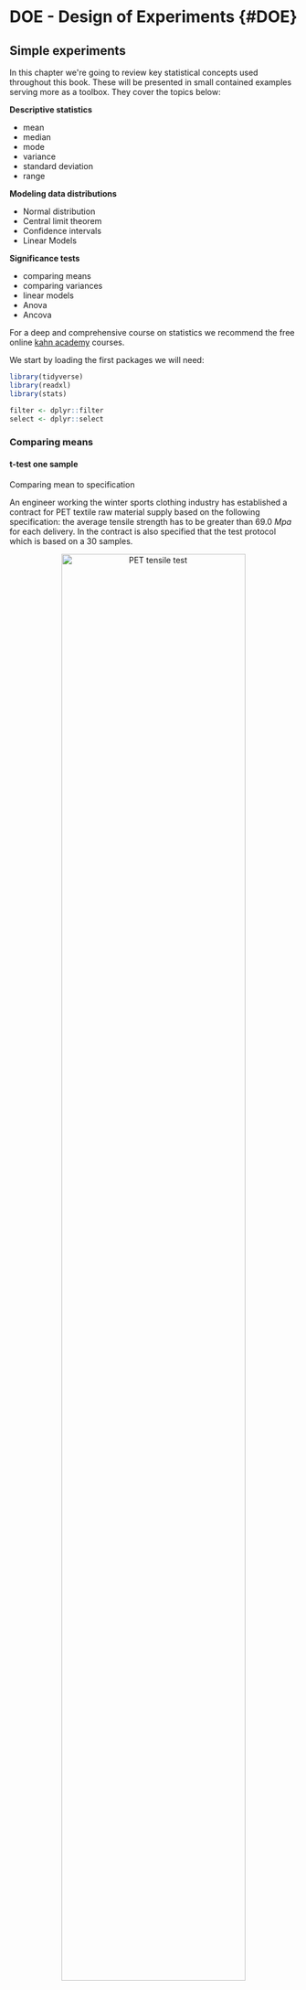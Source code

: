 # DOE - Design of Experiments {#DOE}

## Simple experiments

In this chapter we're going to review key statistical concepts used throughout this book. These will be presented in small contained examples serving more as a toolbox. They cover the topics below:

**Descriptive statistics**

-   mean
-   median
-   mode
-   variance
-   standard deviation
-   range

**Modeling data distributions**

-   Normal distribution
-   Central limit theorem
-   Confidence intervals
-   Linear Models

**Significance tests**

-   comparing means
-   comparing variances
-   linear models
-   Anova
-   Ancova

For a deep and comprehensive course on statistics we recommend the free online [kahn academy](https://www.khanacademy.org/math/statistics-probability) courses.

We start by loading the first packages we will need:


```r
library(tidyverse)
library(readxl)
library(stats)

filter <- dplyr::filter
select <- dplyr::select
```

### Comparing means

#### t-test one sample

Comparing mean to specification

An engineer working the winter sports clothing industry has established a contract for PET textile raw material supply based on the following specification: the average tensile strength has to be greater than 69.0 $Mpa$ for each delivery. In the contract is also specified that the test protocol which is based on a 30 samples.

<div class="figure" style="text-align: center">
<img src="img/tensile_test_bw.jpg" alt="PET tensile test" width="80%" />
<p class="caption">(\#fig:unnamed-chunk-2)PET tensile test</p>
</div>

A first delivery is submited and the customer wants to know if the lot average tensile strength exceeds the agreed level and if so, she wants to accept the lot.


```r
pet_delivery <- read_csv("data/2_pet_delivery.csv")
```

```
## Parsed with column specification:
## cols(
##   strength = col_double()
## )
```

The Quality Control department specialist at the reception starts by calcultating the average, a first criteria to reject the batch:


```r
mean(pet_delivery$strength)
```

```
## [1] 68.46429
```

The average is itself below the spec and the engineer could reject the batch right away. She decides nevertheless to observe the variability and for this she decides to plot the raw data on an histogram. An histogram is a very common plot showing counts for selected intervals.


```r
pet_delivery %>% 
  ggplot(aes(x = strength)) +
  geom_histogram(fill = "cadetblue", 
                 color = "grey20") +
  theme_light() +
  # scale_x_continuous(breaks = seq(62, 74, 0.5)) +
  theme(legend.position = "none") +
  labs(title = "PET clothing case study",
       subtitle = "Raw data plot",
       x = "Treatment",
       y = "Tensile strength [MPa]")
```

```
## `stat_bin()` using `bins = 30`. Pick better value with `binwidth`.
```

<img src="stats_files/figure-html/unnamed-chunk-5-1.png" width="672" />


The mean is just slightly below the specification for acceptance and she also observes a certain variability in the batch. She decides then to perform a t-test to assess if the average calculated can be really be considered statistically smaller than the target value:


```r
t.test(x = pet_delivery$strength, mu = 69, alternative = "less")
```

```
## 
## 	One Sample t-test
## 
## data:  pet_delivery$strength
## t = -1.5906, df = 27, p-value = 0.06167
## alternative hypothesis: true mean is less than 69
## 95 percent confidence interval:
##      -Inf 69.03795
## sample estimates:
## mean of x 
##  68.46429
```

The basic assumption of the test is that the means are equal and the alternative hypothesis is that the sample mean is smaller than the spec. The confidence interval selected is 95%. The test gives her a p value of 6.2 % above the 5% threshold she had defined. The test confirms thus that she cannot exclude the basic assumption (the null hypotheses) and thus she cannot conclude that the sample mean is smaller.

#### t-test two samples

Comparing means

In order to avoid similar situations in the future the development engineer considers a new chemical compositions of cement that potentially increases the levels of strenght.

**Data loading**


```r
cement <- read_csv("data/2_cement.csv")
```

```
## Parsed with column specification:
## cols(
##   Modified = col_double(),
##   Unmodified = col_double()
## )
```

```r
cement_long <- cement %>%
  pivot_longer(
    cols = everything(), names_to = "treatment", values_to = "y"
  )
```

**Raw data plot**

In data analysis it is good practice to start by plotting the raw data and have a first open look at what the first plots tell us.


```r
cement_long %>% 
  ggplot(aes(x = treatment, y = y, fill = treatment)) +
  geom_point() +
  theme_light() +
  theme(legend.position = "none") +
  labs(title = "Cement mortar case study",
       subtitle = "Raw data plot",
       x = "Treatment",
       y = "Bond strength")
```

<img src="stats_files/figure-html/unnamed-chunk-8-1.png" width="672" />

Another way to better understanding the bond distributions is to plot a box plot. This type of plot is somehow like the histogram seen before but more compact when several groups are required to be plotted.


```r
cement_long %>% 
  ggplot(aes(x = treatment, y = y, fill = treatment)) +
  geom_boxplot(width = 0.3) +
  theme_light() +
  theme(legend.position = "none") +
  labs(title = "Cement mortar case study",
       subtitle = "Raw data plot",
       x = "Treatment",
       y = "Bond strength")
```

<img src="stats_files/figure-html/unnamed-chunk-9-1.png" width="672" />

We would like to understand if the treatment has an effect. Thus we want to compare the two population means. For that we use a t test using samples obtained independently and randomly. Before running the test we also have to check the normality of the samples distributions and equality of their variances.

To do these checks we're using the stat_qq functions from the ggplot package and plotting the qq plots for both levels in the same plot:


```r
cement_long %>%
  ggplot(aes(sample = y, color = treatment)) +
  stat_qq() +
  stat_qq_line() +
  coord_flip() +
  theme_light() +
  labs(title = "Cement mortar case study",
       subtitle = "Raw data plot",
       x = "Treatment",
       y = "Bond strength")
```

<img src="stats_files/figure-html/unnamed-chunk-10-1.png" width="672" />

We observe that for both levels of treatment the data is adhering to the straight line thus we can assume they follow a normal distribution. Also both lines in the qq plot before have equivalent slopes indicating that the assumption of variances is a reasonable one. These verifications are summary ones. We review in subsequent sessions other deeper verifications of such as the shapiro-wilk normality test.

We're now going to apply the t-test:


```r
library(stats)
```


```r
t.test(y ~ treatment, data = cement_long, var.equal = TRUE)
```

```
## 
## 	Two Sample t-test
## 
## data:  y by treatment
## t = -2.1869, df = 18, p-value = 0.0422
## alternative hypothesis: true difference in means is not equal to 0
## 95 percent confidence interval:
##  -0.54507339 -0.01092661
## sample estimates:
##   mean in group Modified mean in group Unmodified 
##                   16.764                   17.042
```

We see that p \< 0.05 thus the means differ significantly. Furthemore the mean difference is estimated with 95% confidence, to be between -0.55 and -0.01 (to be noted that zero is obviously not included in this interval). There is an effect in our treatment that explains the difference in means between the two samples.

#### t-test two samples paired


```r
hardness <- read_csv("data/2_hardness.csv")
```

```
## Parsed with column specification:
## cols(
##   Tip1 = col_double(),
##   Tip2 = col_double()
## )
```

```r
t.test(x = hardness$Tip1, y = hardness$Tip2, paired = TRUE)
```

```
## 
## 	Paired t-test
## 
## data:  hardness$Tip1 and hardness$Tip2
## t = -0.26414, df = 9, p-value = 0.7976
## alternative hypothesis: true difference in means is not equal to 0
## 95 percent confidence interval:
##  -0.9564389  0.7564389
## sample estimates:
## mean of the differences 
##                    -0.1
```

p \> 0.05 thus the means cannot be considered different (we cannot reject the null hypothesis) The mean difference is with 95% confidence between -0.96 and 0.76.

Note that because it is paired although there are 20 measurements there are only 9 degrees of freedom (10 times the differences between the measurements, minus 1).

Randomization of the test sequence is a required practice, not only because of operator effects but also due to other potentially unknown effects like machine warm up.

### Comparing variances

Bonett's test is accurate for any continuous distribution and does not require that the data are normal. Bonett's test is usually more reliable than Levene's test.

Levene's test is also accurate with any continuous distribution. For extremely skewed and heavy tailed distributions, Levene's method tends to be more reliable than Bonett's method.

The F-test is accurate only for normally distributed data. Any small deviation from normality can cause the F-test to be inaccurate, even with large samples. However, if the data conform well to the normal distribution, then the F-test is usually more powerful than either Bonett's test or Levene's test.

#### Bonett's test


#### Levene test

Homogeneity of variances test

You want test samples to see for homogeneity of variance (homoscedasticity)


```r
library(car)
```

```
## Le chargement a nécessité le package : carData
```

```
## 
## Attachement du package : 'car'
```

```
## The following object is masked from 'package:dplyr':
## 
##     recode
```

```
## The following object is masked from 'package:purrr':
## 
##     some
```


```r
leveneTest(y ~ treatment, data = cement_long)
```

```
## Warning in leveneTest.default(y = y, group = group, ...): group coerced to
## factor.
```

```
## Levene's Test for Homogeneity of Variance (center = median)
##       Df F value Pr(>F)
## group  1  1.9528 0.1793
##       18
```

Pr \> 0.05 thus there is homogeneity of the variances (they do not differ significantly).

#### F-test

We're now confirming this with a variance test from the stats package.


```r
var.test(y ~ treatment, cement_long)
```

```
## 
## 	F test to compare two variances
## 
## data:  y by treatment
## F = 1.6293, num df = 9, denom df = 9, p-value = 0.4785
## alternative hypothesis: true ratio of variances is not equal to 1
## 95 percent confidence interval:
##  0.4046845 6.5593806
## sample estimates:
## ratio of variances 
##           1.629257
```

The test null hypothesis is that the variances are equal. Since the p value is much greater than 0.05 we cannot reject the null hypotheses meaning that we can consider them equal.

In other words the probability that the variances are different is 47.85% due to random cause.

-   random sampling



### Sample size calculation


```r
# Calculate the required sample size for a certain t-test power
cohen_d <- 0.27 / 0.25 # Cohen's effect size = difference of means / sd
# A Cohen's d of 2 means that the averages changed by 2 standard deviations, which is very large.
power.t.test(d = cohen_d, power = 0.95)
```

```
## 
##      Two-sample t test power calculation 
## 
##               n = 23.28802
##           delta = 1.08
##              sd = 1
##       sig.level = 0.05
##           power = 0.95
##     alternative = two.sided
## 
## NOTE: n is number in *each* group
```


```r
library(lsr)
```


```r
# By comparison, calculate Cohen's d for the dataset
cohensD(x = cement$Modified, y = cement$Unmodified)
```

```
## [1] 0.9780006
```

In this example if we wanted to detect a significant difference of at least 0.25 in the means with a probability of at least 95% (Power of 0.95) we would need to use 8 (7.6) samples of each (to be)


